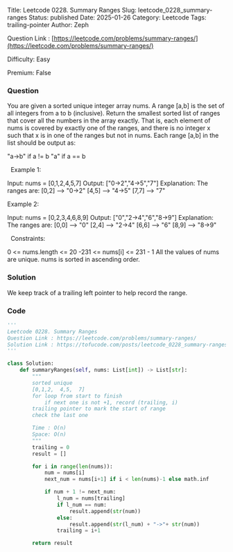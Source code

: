 Title: Leetcode 0228. Summary Ranges
Slug: leetcode_0228_summary-ranges
Status: published
Date: 2025-01-26
Category: Leetcode
Tags: trailing-pointer
Author: Zeph

Question Link : [https://leetcode.com/problems/summary-ranges/](https://leetcode.com/problems/summary-ranges/)

Difficulty: Easy

Premium: False

### Question
You are given a sorted unique integer array nums.
A range [a,b] is the set of all integers from a to b (inclusive).
Return the smallest sorted list of ranges that cover all the numbers in the array exactly. That is, each element of nums is covered by exactly one of the ranges, and there is no integer x such that x is in one of the ranges but not in nums.
Each range [a,b] in the list should be output as:

"a->b" if a != b
"a" if a == b

 
Example 1:

Input: nums = [0,1,2,4,5,7]
Output: ["0->2","4->5","7"]
Explanation: The ranges are:
[0,2] --> "0->2"
[4,5] --> "4->5"
[7,7] --> "7"

Example 2:

Input: nums = [0,2,3,4,6,8,9]
Output: ["0","2->4","6","8->9"]
Explanation: The ranges are:
[0,0] --> "0"
[2,4] --> "2->4"
[6,6] --> "6"
[8,9] --> "8->9"

 
Constraints:

0 <= nums.length <= 20
-231 <= nums[i] <= 231 - 1
All the values of nums are unique.
nums is sorted in ascending order.

### Solution

We keep track of a trailing left pointer to help record the range.


### Code
```python
'''
Leetcode 0228. Summary Ranges
Question Link : https://leetcode.com/problems/summary-ranges/
Solution Link : https://tofucode.com/posts/leetcode_0228_summary-ranges.html
'''

class Solution:
    def summaryRanges(self, nums: List[int]) -> List[str]:
        """
        sorted unique
        [0,1,2,  4,5,  7]
        for loop from start to finish
            if next one is not +1, record (trailing, i)
        trailing pointer to mark the start of range
        check the last one

        Time : O(n)
        Space: O(n)
        """
        trailing = 0
        result = []

        for i in range(len(nums)):
            num = nums[i]
            next_num = nums[i+1] if i < len(nums)-1 else math.inf

            if num + 1 != next_num:
                l_num = nums[trailing]
                if l_num == num:
                    result.append(str(num))
                else:
                    result.append(str(l_num) + "->"+ str(num))
                trailing = i+1

        return result
```

